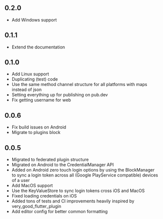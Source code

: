## 0.2.0

* Add Windows support

##  0.1.1
* Extend the documentation

## 0.1.0
* Add Linux support
* Duplicating (test) code
* Use the same method channel structure for all platforms with maps instead of json
* Setting everything up for publishing on pub.dev
* Fix getting username for web

## 0.0.6
* Fix build issues on Android
* Migrate to plugins block

## 0.0.5
* Migrated to federated plugin structure
* Migrated on Android to the CredentialManager API
* Added on Android zero touch login options by using the BlockManager to sync a login token across all (Google PlayService compatible) devices of a user
* Add MacOS support
* Use the KeyValueStore to sync login tokens cross iOS and MacOS
* Fixed loading credentials on iOS
* Added tons of tests and CI improvements heavily inspired by very_good_flutter_plugin
* Add editor config for better common formatting
